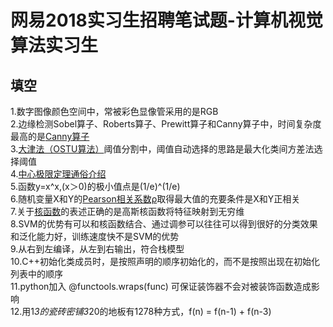 # 网易2018实习生招聘笔试题-计算机视觉算法实习生
## 填空
1.数字图像颜色空间中，常被彩色显像管采用的是RGB<br>
2.边缘检测Sobel算子、Roberts算子、Prewitt算子和Canny算子中，时间复杂度最高的是[Canny算子](https://zhuanlan.zhihu.com/p/35032299)<br>
3.[大津法（OSTU算法）](https://www.cnblogs.com/ranjiewen/p/6385564.html)阈值分割中，阈值自动选择的思路是最大化类间方差法选择阈值<br>
4.[中心极限定理通俗介绍](https://zhuanlan.zhihu.com/p/25241653)<br>
5.函数y=x^x,(x＞0)的极小值点是(1/e)^(1/e)<br>
6.随机变量X和Y的[Pearson相关系数ρ](https://www.zhihu.com/question/19734616)取得最大值的充要条件是X和Y正相关<br>
7.关于[核函数](https://www.zhihu.com/question/24627666)的表述正确的是高斯核函数将特征映射到无穷维<br>
8.SVM的优势有可以和核函数结合、通过调参可以往往可以得到很好的分类效果和泛化能力好，训练速度快不是SVM的优势<br>
9.从右到左编译，从左到右输出，符合栈模型<br>
10.C++初始化类成员时，是按照声明的顺序初始化的，而不是按照出现在初始化列表中的顺序<br>
11.python加入 @functools.wraps(func) 可保证装饰器不会对被装饰函数造成影响<br>
12.用1*3的瓷砖密铺3*20的地板有1278种方式，f(n) = f(n-1) + f(n-3)<br>
